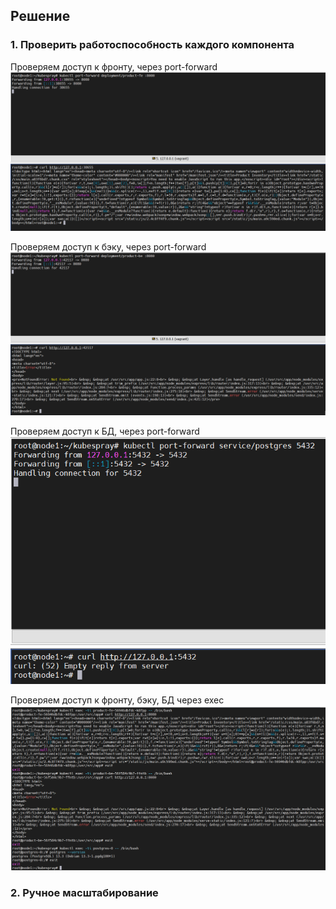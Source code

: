 ## Решение
### 1. Проверить работоспособность каждого компонента
Проверяем доступ к фронту, через port-forward
![product-fe.png](https://github.com/loshkarevev/Homeworks/blob/main/13.3%20%D1%80%D0%B0%D0%B1%D0%BE%D1%82%D0%B0%20%D1%81%20kubectl/product-fe.png)

Проверяем доступ к бэку, через port-forward
![product-be.png](https://github.com/loshkarevev/Homeworks/blob/main/13.3%20%D1%80%D0%B0%D0%B1%D0%BE%D1%82%D0%B0%20%D1%81%20kubectl/product-be.png)

Проверяем доступ к БД, через port-forward
![DB.png](https://github.com/loshkarevev/Homeworks/blob/main/13.3%20%D1%80%D0%B0%D0%B1%D0%BE%D1%82%D0%B0%20%D1%81%20kubectl/DB.png)

Проверяем доступ к фронту, бэку, БД через exec
![exec.png](https://github.com/loshkarevev/Homeworks/blob/main/13.3%20%D1%80%D0%B0%D0%B1%D0%BE%D1%82%D0%B0%20%D1%81%20kubectl/exec.png)
### 2. Ручное масштабирование
